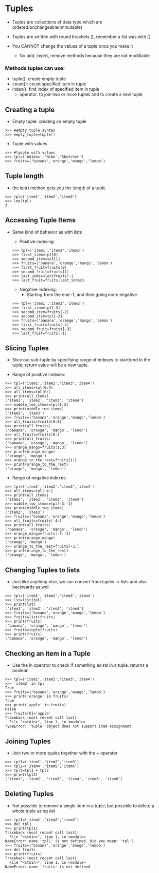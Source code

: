 # Tuples

- Tuples are collections of data type which are ordered/unchangeable(immutable)

- Tuples are written with round brackets (), remember a list was with []

- You CANNOT change the values of a tuple once you make it 
    - No add, insert, remove methods because they are not modifiable

### Methods tuples can use:
- tuple(): create empty tuple
- count(): count specified item in tuple
- index(): find index of specified item in tuple
    - operator: to join two or more tuples and to create a new tuple

## Creating a tuple

- Empty tuple: creating an empty tuple

```
>>> #empty tuple syntax
>>> empty_tuple=tuple()
```

- Tuple with values

```
>>> #tyuple with values
>>> tpl=('Adidas','Nike','Sketcher')
>>> fruits=('banana','orange','mango','lemon') 
```

## Tuple length

- the len() method gets you the length of a tuple

```
>>> tpl=('item1','item2','item3')              
>>> len(tpl)
3
```
## Accessing Tuple Items

- Same kind of behavior as with lists
    - Positive indexing:
    ```
    >>> tpl=('item1','item2','item3')
    >>> first_item=tpl[0]
    >>> second_item=tpl[1] 
    >>> fruits=('banana','orange','mango','lemon')
    >>> first_fruit=fruits[0]
    >>> second_fruit=fruits[1]
    >>> last_index=len(fruits)-1
    >>> last_fruit=fruits[last_index]
    ```
    - Negative indexing:
        - Starting from the end -1, and then going more negative

    ```
    >>> tpl=('item1','item2','item3')
    >>> first_item=tpl[-3]
    >>> second_item=fruits[-2] 
    >>> second_item=tpl[-2] 
    >>> fruits=('banana','orange','mango','lemon')
    >>> first_fruit=fruits[-4]
    >>> second_fruit=fruits[-3]
    >>> last_fruit=fruits[-1]
    ```

## Slicing Tuples

- Slice out sub-tuple by specifying range of indexes to start/end in the tuple; return value will be a new tuple. 

- Range of positive indexes:
```
>>> tpl=('item1','item2','item3','item4')
>>> all_items=tpl[0:4]
>>> all_items=tpl[0:]
>>> print(all_items)
('item1', 'item2', 'item3', 'item4')
>>> middle_two_items=tpl[1:3]
>>> print(middle_two_items)
('item2', 'item3')
>>> fruits=('banana','orange','mango','lemon')
>>> all_fruits=fruits[0:4]
>>> print(all_fruits)
('banana', 'orange', 'mango', 'lemon')
>>> all_fruits=fruits[0:]
>>> print(all_fruits)
('banana', 'orange', 'mango', 'lemon')
>>> orange_mango=fruits[1:3]
>>> print(orange_mango)
('orange', 'mango')
>>> orange_to_the_rest=fruits[1:]
>>> print(orange_to_the_rest)
('orange', 'mango', 'lemon')
```

- Range of negative indexes:

```
>>> tpl=('item1','item2','item3','item4') 
>>> all_items=tpl[-4:]
>>> print(all_items)
('item1', 'item2', 'item3', 'item4')
>>> middle_two_items=tpl[-3:-1]
>>> print(middle_two_items)
('item2', 'item3')
>>> fruits=('banana','orange','mango','lemon')
>>> all_fruits=fruits[-4:]
>>> print(all_fruits)
('banana', 'orange', 'mango', 'lemon')
>>> orange_mango=fruits[-3:-1]
>>> print(orange_mango) 
('orange', 'mango')
>>> orange_to_the_rest=fruits[-3:]
>>> print(orange_to_the_rest)
('orange', 'mango', 'lemon')
```

## Changing Tuples to lists

- Just like anything else, we can convert from tuples -> lists and also backwards as well 

```
>>> tpl=('item1','item2','item3','item4')
>>> lst=list(tpl)
>>> print(lst)
['item1', 'item2', 'item3', 'item4']
>>> fruits=('banana','orange','mango','lemon')
>>> fruits=list(fruits)
>>> print(fruits)
['banana', 'orange', 'mango', 'lemon']
>>> fruits=tuple(fruits)
>>> print(fruits)
('banana', 'orange', 'mango', 'lemon')
```

## Checking an item in a Tuple

- Use the in operator to check if something exists in a tuple, returns a boolean 

```
>>> tpl=('item1','item2','item3','item4')
>>> 'item2' in tpl
True
>>> fruits=('banana','orange','mango','lemon')
>>> print('orange' in fruits)
True
>>> print('apple' in fruits)
False
>>> fruits[0]='apple'
Traceback (most recent call last):
  File "<stdin>", line 1, in <module>
TypeError: 'tuple' object does not support item assignment
```

## Joining Tuples

- Join two or more tuples together with the + operator

```
>>> tpl1=('item1','item2','item3')
>>> tpl2=('item4','item5','item6')
>>> tpl3=tpl1 + tpl2
>>> print(tpl3)
('item1', 'item2', 'item3', 'item4', 'item5', 'item6')
```

## Deleting Tuples 
- Not possible to remove a single item in a tuple, but possible to delete a whole tuple using del 

```
>>> tpl1=('item1','item2','item3')
>>> del tpl1
>>> print(tpl1)
Traceback (most recent call last):
  File "<stdin>", line 1, in <module>
NameError: name 'tpl1' is not defined. Did you mean: 'tpl'?
>>> fruits=('banana','orange','mango','lemon')
>>> del fruits
>>> print(fruits)
Traceback (most recent call last):
  File "<stdin>", line 1, in <module>
NameError: name 'fruits' is not defined
```
